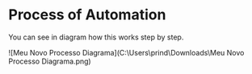 # Process of Automation

 You can see in diagram how this works step by step.

![Meu Novo Processo Diagrama](C:\Users\prind\Downloads\Meu Novo Processo Diagrama.png)